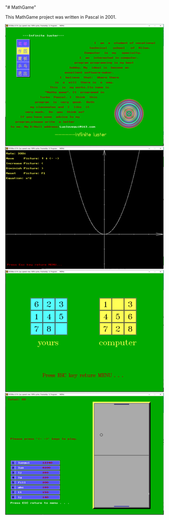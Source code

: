 "# MathGame" 

This MathGame project was written in Pascal in 2001.

![效果图](https://github.com/088/MathGame/blob/master/screenshot/1.png)
![效果图](https://github.com/088/MathGame/blob/master/screenshot/2.png)
![效果图](https://github.com/088/MathGame/blob/master/screenshot/3.png)
![效果图](https://github.com/088/MathGame/blob/master/screenshot/4.png)
